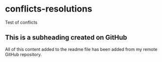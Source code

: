 # conflicts-resolutions
Test of conflicts

## This is a subheading created on GitHub

All of this content added to the readme file has been added from my remote GitHub repository.
